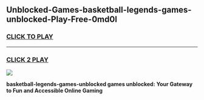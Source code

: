 
## Unblocked-Games-basketball-legends-games-unblocked-Play-Free-0md0l
<h3>
<a href="https://premium76.site?title=basketball-legends-games-unblocked&ref=20A">CLICK TO PLAY</a></h3>
<hr>

<h3>
<a href="https://premium76.site?title=basketball-legends-games-unblocked&ref=20A">CLICK 2 PLAY</a>
  
</h3>

<a href="https://premium76.site?title=basketball-legends-games-unblocked&ref=20A"><img src="https://clearcache.store/games.png"></a>


**basketball-legends-games-unblocked games unblocked: Your Gateway to Fun and Accessible Online Gaming**
